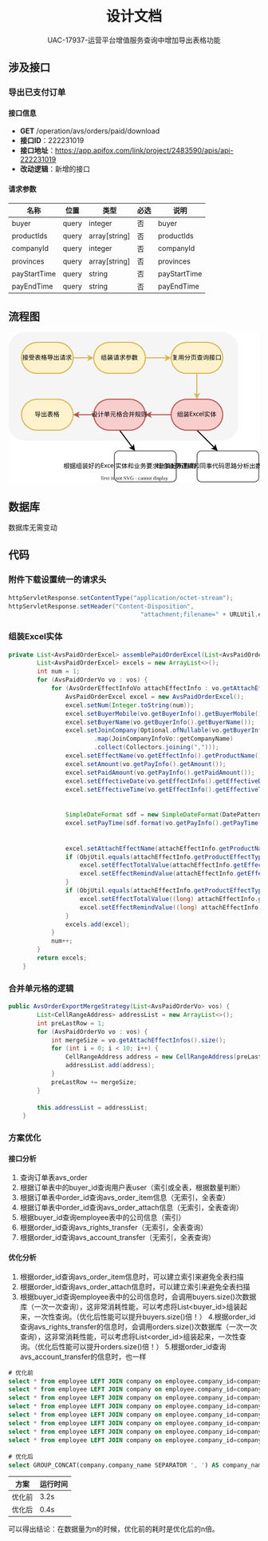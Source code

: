 # <center>设计文档</center>

<center>UAC-17937-运营平台增值服务查询中增加导出表格功能</center>

## 涉及接口

### 导出已支付订单

#### 接口信息

- **GET** /operation/avs/orders/paid/download
- **接口ID**：222231019
- **接口地址**：https://app.apifox.com/link/project/2483590/apis/api-222231019
- **改动逻辑**：新增的接口

#### 请求参数

|名称|位置|类型|必选|说明|
|---|---|---|---|---|
|buyer|query|integer| 否 |buyer|
|productIds|query|array[string]| 否 |productIds|
|companyId|query|integer| 否 |companyId|
|provinces|query|array[string]| 否 |provinces|
|payStartTime|query|string| 否 |payStartTime|
|payEndTime|query|string| 否 |payEndTime|

## 流程图

<img src="./绘图/UAC-17937-流程图.svg" height="" wright="" alt="">

## 数据库

数据库无需变动

## 代码

### 附件下载设置统一的请求头

```java
httpServletResponse.setContentType("application/octet-stream");
httpServletResponse.setHeader("Content-Disposition",
                                     "attachment;filename=" + URLUtil.encode(StrUtil.format("增值服务订单导出_{}.xlsx", DateUtil.now()), StandardCharsets.UTF_8));
```

### 组装Excel实体

```java
private List<AvsPaidOrderExcel> assemblePaidOrderExcel(List<AvsPaidOrderVo> vos) {
        List<AvsPaidOrderExcel> excels = new ArrayList<>();
        int num = 1;
        for (AvsPaidOrderVo vo : vos) {
            for (AvsOrderEffectInfoVo attachEffectInfo : vo.getAttachEffectInfos()) {
                AvsPaidOrderExcel excel = new AvsPaidOrderExcel();
                excel.setNum(Integer.toString(num));
                excel.setBuyerMobile(vo.getBuyerInfo().getBuyerMobile());
                excel.setBuyerName(vo.getBuyerInfo().getBuyerName());
                excel.setJoinCompany(Optional.ofNullable(vo.getBuyerInfo().getJoinCompanyInfos()).orElse(new ArrayList<>()).stream()
                        .map(JoinCompanyInfoVo::getCompanyName)
                        .collect(Collectors.joining(",")));
                excel.setEffectName(vo.getEffectInfo().getProductName());
                excel.setAmount(vo.getPayInfo().getAmount());
                excel.setPaidAmount(vo.getPayInfo().getPaidAmount());
                excel.setEffectiveDate(vo.getEffectInfo().getEffectiveDate());
                excel.setEffectiveTime(vo.getEffectInfo().getEffectiveTime());


                SimpleDateFormat sdf = new SimpleDateFormat(DatePattern.NORM_DATETIME_PATTERN);
                excel.setPayTime(sdf.format(vo.getPayInfo().getPayTime()));


                excel.setAttachEffectName(attachEffectInfo.getProductName());
                if (ObjUtil.equals(attachEffectInfo.getProductEffectType(), 1)) {
                    excel.setEffectTotalValue(attachEffectInfo.getEffectiveDate());
                    excel.setEffectRemindValue(attachEffectInfo.getEffectiveTime());
                }
                if (ObjUtil.equals(attachEffectInfo.getProductEffectType(), 2)) {
                    excel.setEffectTotalValue((long) attachEffectInfo.getNumber());
                    excel.setEffectRemindValue((long) attachEffectInfo.getRemain());
                }
                excels.add(excel);
            }
            num++;
        }
        return excels;
    }
```

### 合并单元格的逻辑

```java
public AvsOrderExportMergeStrategy(List<AvsPaidOrderVo> vos) {
        List<CellRangeAddress> addressList = new ArrayList<>();
        int preLastRow = 1;
        for (AvsPaidOrderVo vo : vos) {
            int mergeSize = vo.getAttachEffectInfos().size();
            for (int i = 0; i < 10; i++) {
                CellRangeAddress address = new CellRangeAddress(preLastRow, preLastRow + mergeSize - 1, i, i);
                addressList.add(address);
            }
            preLastRow += mergeSize;
        }

        this.addressList = addressList;
    }
```

### 方案优化

#### 接口分析

1. 查询订单表avs_order
2. 根据订单表中的buyer_id查询用户表user（索引或全表，根据数量判断）
3. 根据订单表中order_id查询avs_order_item信息（无索引，全表查）
4. 根据订单表中order_id查询avs_order_attach信息（无索引，全表查询）
6. 根据buyer_id查询employee表中的公司信息（索引）
7. 根据order_id查询avs_rights_transfer（无索引，全表查询）
8. 根据order_id查询avs_account_transfer（无索引，全表查询）

#### 优化分析

1. 根据order_id查询avs_order_item信息时，可以建立索引来避免全表扫描
2. 根据order_id查询avs_order_attach信息时，可以建立索引来避免全表扫描
3. 根据buyer_id查询employee表中的公司信息时，会调用buyers.size()次数据库（一次一次查询），这非常消耗性能，可以考虑将List<buyer_id>组装起来，一次性查询。（优化后性能可以提升buyers.size()倍！）
4.根据order_id查询avs_rights_transfer的信息时，会调用orders.size()次数据库（一次一次查询），这非常消耗性能，可以考虑将List<order_id>组装起来，一次性查询。（优化后性能可以提升orders.size()倍！）
5.根据order_id查询avs_account_transfer的信息时，也一样
```sql
# 优化前
select * from employee LEFT JOIN company on employee.company_id=company.id where user_id = 2;
select * from employee LEFT JOIN company on employee.company_id=company.id where user_id = 3;
select * from employee LEFT JOIN company on employee.company_id=company.id where user_id = 4;
select * from employee LEFT JOIN company on employee.company_id=company.id where user_id = 5;
select * from employee LEFT JOIN company on employee.company_id=company.id where user_id = 6;
select * from employee LEFT JOIN company on employee.company_id=company.id where user_id = 7;
select * from employee LEFT JOIN company on employee.company_id=company.id where user_id = 12;
select * from employee LEFT JOIN company on employee.company_id=company.id where user_id = 15;

# 优化后
select GROUP_CONCAT(company.company_name SEPARATOR ', ') AS company_names from employee LEFT JOIN company on employee.company_id=company.id where user_id in (2,3,4,5,6,7,12,15,21,30,32,35,45,48,74,109,151,154,156,163,165,168,172,174,176,285) GROUP BY user_id;
```

<center>

|方案|运行时间|
|-|-|
|优化前|3.2s|
|优化后|0.4s|

</center>
可以得出结论：在数据量为n的时候，优化前的耗时是优化后的n倍。